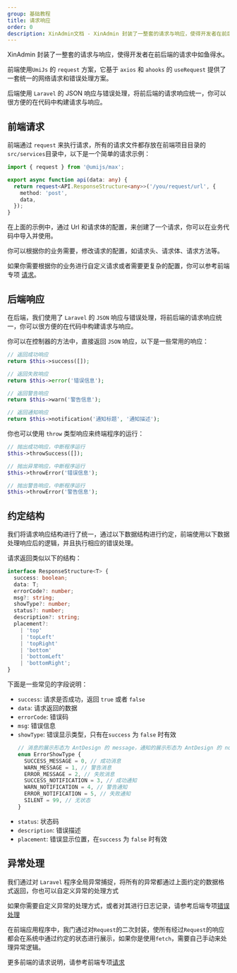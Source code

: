 ```yaml
---
group: 基础教程
title: 请求响应
order: 0
description: XinAdmin文档 - XinAdmin 封装了一整套的请求与响应，使得开发者在前后端的请求中如鱼得水。
---
```


XinAdmin 封装了一整套的请求与响应，使得开发者在前后端的请求中如鱼得水。

前端使用`UmiJs` 的 `request` 方案，它基于 `axios` 和 `ahooks` 的 `useRequest` 提供了一套统一的网络请求和错误处理方案。

后端使用 `Laravel` 的 JSON 响应与错误处理，将前后端的请求响应统一，你可以很方便的在代码中构建请求与响应。

## 前端请求

前端通过 `request` 来执行请求，所有的请求文件都存放在前端项目目录的`src/services`目录中，以下是一个简单的请求示例：

```ts | purl
import { request } from '@umijs/max';

export async function api(data: any) {
  return request<API.ResponseStructure<any>>('/you/request/url', {
    method: 'post',
    data,
  });
}
```

在上面的示例中，通过 Url 和请求体的配置，来创建了一个请求，你可以在业务代码中导入并使用。

你可以根据你的业务需要，修改请求的配置，如请求头、请求体、请求方法等。

如果你需要根据你的业务进行自定义请求或者需要更复杂的配置，你可以参考前端专项 [请求](/laravel/frontend-request)。

## 后端响应

在后端，我们使用了 `Laravel` 的 `JSON` 响应与错误处理，将前后端的请求响应统一，你可以很方便的在代码中构建请求与响应。

你可以在控制器的方法中，直接返回 `JSON` 响应，以下是一些常用的响应：

```php
// 返回成功响应
return $this->success([]);

// 返回失败响应
return $this->error('错误信息');

// 返回警告响应
return $this->warn('警告信息');

// 返回通知响应
return $this->notification('通知标题', '通知描述');
```

你也可以使用 `throw` 类型响应来终端程序的运行：

```php
// 抛出成功响应，中断程序运行
$this->throwSuccess([]);

// 抛出异常响应，中断程序运行
$this->throwError('错误信息');

// 抛出警告响应，中断程序运行
$this->throwError('警告信息');

```

## 约定结构

我们将请求响应结构进行了统一，通过以下数据结构进行约定，前端使用以下数据处理响应后的逻辑，并且执行相应的错误处理。

请求返回类似以下的结构：

```ts | purl
interface ResponseStructure<T> {
  success: boolean;
  data: T;
  errorCode?: number;
  msg?: string;
  showType?: number;
  status?: number;
  description?: string;
  placement?:
    | 'top'
    | 'topLeft'
    | 'topRight'
    | 'bottom'
    | 'bottomLeft'
    | 'bottomRight';
}
```

下面是一些常见的字段说明：

- `success`: 请求是否成功，返回 `true` 或者 `false`
- `data`: 请求返回的数据
- `errorCode`: 错误码
- `msg`: 错误信息
- `showType`: 错误显示类型，只有在`success` 为 `false` 时有效
  ```ts
  // 消息的展示形态为 AntDesign 的 message，通知的展示形态为 AntDesign 的 notification，当消息类型为通知时，可以使用 placement 修改通知位置
  enum ErrorShowType {
    SUCCESS_MESSAGE = 0, // 成功消息
    WARN_MESSAGE = 1, // 警告消息
    ERROR_MESSAGE = 2, // 失败消息
    SUCCESS_NOTIFICATION = 3, // 成功通知
    WARN_NOTIFICATION = 4, // 警告通知
    ERROR_NOTIFICATION = 5, // 失败通知
    SILENT = 99, // 无状态
  }
  ```
- `status`: 状态码
- `description`: 错误描述
- `placement`: 错误显示位置，在`success` 为 `false` 时有效

## 异常处理

我们通过对 `Laravel` 程序全局异常捕捉，将所有的异常都通过上面约定的数据格式返回，你也可以自定义异常的处理方式

如果你需要自定义异常的处理方式，或者对其进行日志记录，请参考后端专项[错误处理](/laravel/backend-error)

在前端应用程序中，我门通过对`Request`的二次封装，使所有经过`Request`的响应都会在系统中通过约定的状态进行展示，如果你是使用`fetch`，需要自己手动来处理异常逻辑。

更多前端的请求说明，请参考前端专项[请求](/laravel/frontend-request)
